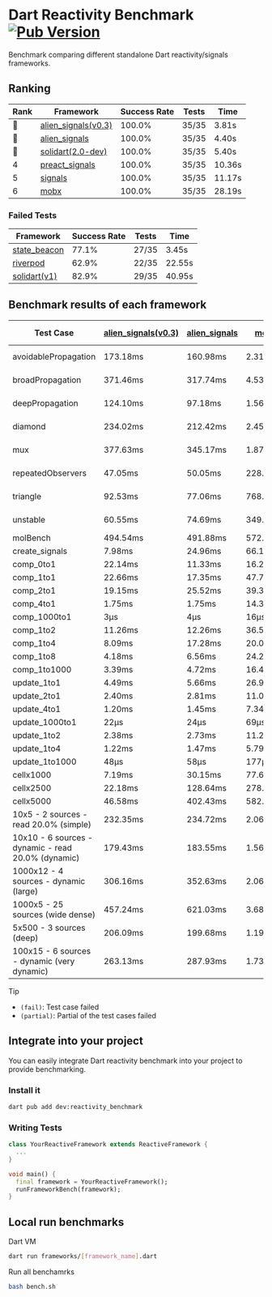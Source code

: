 # Dart Reactivity Benchmark [![Pub Version](https://img.shields.io/pub/v/reactivity_benchmark)](https://pub.dev/packages/reactivity_benchmark)

Benchmark comparing different standalone Dart reactivity/signals frameworks.

## Ranking

<!-- ranking start -->
| Rank | Framework | Success Rate | Tests | Time |
|------|-----------|--------------|-------|------|
| 🥇 | [alien_signals(v0.3)](https://github.com/medz/alien-signals-dart) | 100.0% | 35/35 | 3.81s |
| 🥈 | [alien_signals](https://github.com/medz/alien-signals-dart) | 100.0% | 35/35 | 4.40s |
| 🥉 | [solidart(2.0-dev)](https://github.com/nank1ro/solidart/tree/dev) | 100.0% | 35/35 | 5.40s |
| 4 | [preact_signals](https://pub.dev/packages/preact_signals) | 100.0% | 35/35 | 10.36s |
| 5 | [signals](https://github.com/rodydavis/signals.dart) | 100.0% | 35/35 | 11.17s |
| 6 | [mobx](https://github.com/mobxjs/mobx.dart) | 100.0% | 35/35 | 28.19s |

<!-- ranking end -->

### **Failed Tests**

<!-- fail start -->
| Framework | Success Rate | Tests | Time |
|-----------|--------------|-------|------|
| [state_beacon](https://github.com/jinyus/dart_beacon) | 77.1% | 27/35 | 3.45s |
| [riverpod](https://github.com/rrousselGit/riverpod) | 62.9% | 22/35 | 22.55s |
| [solidart(v1)](https://github.com/nank1ro/solidart) | 82.9% | 29/35 | 40.95s |

<!-- fail end -->

## Benchmark results of each framework

<!-- test-case start -->
| Test Case | [alien_signals(v0.3)](https://github.com/medz/alien-signals-dart) | [alien_signals](https://github.com/medz/alien-signals-dart) | [mobx](https://github.com/mobxjs/mobx.dart) | [preact_signals](https://pub.dev/packages/preact_signals) | [riverpod](https://github.com/rrousselGit/riverpod) | [signals](https://github.com/rodydavis/signals.dart) | [solidart(2.0-dev)](https://github.com/nank1ro/solidart/tree/dev) | [solidart(v1)](https://github.com/nank1ro/solidart) | [state_beacon](https://github.com/jinyus/dart_beacon) |
|---|---|---|---|---|---|---|---|---|---|
| avoidablePropagation | 173.18ms | 160.98ms | 2.31s | 205.31ms | 1.38s | 210.73ms | 286.25ms | 2.24s | 148.19ms (fail) |
| broadPropagation | 371.46ms | 317.74ms | 4.53s | 447.01ms | 81.86ms (fail) | 473.12ms | 507.11ms | 5.71s | 6.13ms (fail) |
| deepPropagation | 124.10ms | 97.18ms | 1.56s | 176.69ms | 1.93s (fail) | 168.68ms | 167.54ms | 2.12s | 142.79ms (fail) |
| diamond | 234.02ms | 212.42ms | 2.45s | 278.98ms | 2.59s (fail) | 285.29ms | 354.28ms | 3.60s | 193.96ms (fail) |
| mux | 377.63ms | 345.17ms | 1.87s | 405.17ms | 558.74ms (fail) | 453.88ms | 447.68ms | 2.10s | 206.60ms (fail) |
| repeatedObservers | 47.05ms | 50.05ms | 228.50ms | 40.08ms | 380.76ms (fail) | 44.79ms | 82.07ms | 229.59ms | 53.35ms (fail) |
| triangle | 92.53ms | 77.06ms | 768.90ms | 98.81ms | 934.20ms (fail) | 104.28ms | 119.22ms | 1.17s | 76.17ms (fail) |
| unstable | 60.55ms | 74.69ms | 349.13ms | 70.04ms | 617.31ms (fail) | 79.50ms | 98.36ms | 363.85ms | 335.87ms (fail) |
| molBench | 494.54ms | 491.88ms | 572.34ms | 489.32ms | 12.04ms | 469.84ms | 494.89ms | 1.73s | 957μs |
| create_signals | 7.98ms | 24.96ms | 66.12ms | 5.21ms | 23.13ms | 25.56ms | 95.22ms | 51.76ms | 71.31ms |
| comp_0to1 | 22.14ms | 11.33ms | 16.28ms | 17.26ms | 13.18ms | 11.71ms | 36.90ms | 22.84ms | 54.34ms |
| comp_1to1 | 22.66ms | 17.35ms | 47.76ms | 12.96ms | 21.20ms | 20.61ms | 55.59ms | 40.62ms | 56.30ms |
| comp_2to1 | 19.15ms | 25.52ms | 39.30ms | 17.73ms | 24.14ms | 10.52ms | 45.59ms | 25.50ms | 37.54ms |
| comp_4to1 | 1.75ms | 1.75ms | 14.39ms | 12.93ms | 7.54ms | 7.76ms | 16.20ms | 26.88ms | 16.50ms |
| comp_1000to1 | 3μs | 4μs | 16μs | 4μs | 3μs | 9μs | 17μs | 2.91ms | 43μs |
| comp_1to2 | 11.26ms | 12.26ms | 36.53ms | 37.16ms | 11.31ms | 16.67ms | 36.72ms | 21.20ms | 45.69ms |
| comp_1to4 | 8.09ms | 17.28ms | 20.06ms | 18.66ms | 23.61ms | 21.39ms | 22.70ms | 24.84ms | 43.42ms |
| comp_1to8 | 4.18ms | 6.56ms | 24.20ms | 5.37ms | 4.75ms | 6.56ms | 25.56ms | 19.50ms | 42.94ms |
| comp_1to1000 | 3.39ms | 4.72ms | 16.45ms | 3.56ms | 4.17ms | 4.24ms | 16.95ms | 17.61ms | 38.82ms |
| update_1to1 | 4.49ms | 5.66ms | 26.93ms | 8.67ms | 84.53ms | 8.93ms | 15.93ms | 44.09ms | 5.67ms |
| update_2to1 | 2.40ms | 2.81ms | 11.01ms | 4.26ms | 42.01ms | 4.49ms | 7.84ms | 21.69ms | 2.83ms |
| update_4to1 | 1.20ms | 1.45ms | 7.34ms | 2.23ms | 19.97ms | 2.26ms | 4.04ms | 11.01ms | 1.43ms |
| update_1000to1 | 22μs | 24μs | 69μs | 30μs | 175μs | 22μs | 40μs | 120μs | 15μs |
| update_1to2 | 2.38ms | 2.73ms | 11.23ms | 4.62ms | 42.00ms | 4.49ms | 8.02ms | 21.50ms | 2.85ms |
| update_1to4 | 1.22ms | 1.47ms | 5.79ms | 2.19ms | 20.16ms | 2.23ms | 4.02ms | 10.97ms | 1.44ms |
| update_1to1000 | 48μs | 58μs | 177μs | 63μs | 92μs | 43μs | 171μs | 226μs | 375μs |
| cellx1000 | 7.19ms | 30.15ms | 77.68ms | 12.77ms | N/A | 10.84ms | 13.06ms | 188.03ms | 6.26ms |
| cellx2500 | 22.18ms | 128.64ms | 278.18ms | 31.78ms | N/A | 37.99ms | 40.37ms | 540.88ms | 32.75ms |
| cellx5000 | 46.58ms | 402.43ms | 582.85ms | 100.05ms | N/A | 89.90ms | 110.44ms | 1.22s | 85.76ms |
| 10x5 - 2 sources - read 20.0% (simple) | 232.35ms | 234.72ms | 2.06s | 437.11ms | 2.20s | 534.17ms | 356.96ms | 2.74s (partial) | 237.24ms |
| 10x10 - 6 sources - dynamic - read 20.0% (dynamic) | 179.43ms | 183.55ms | 1.56s | 273.31ms | 1.47s (partial) | 283.89ms | 241.79ms | 2.42s (partial) | 197.18ms |
| 1000x12 - 4 sources - dynamic (large) | 306.16ms | 352.63ms | 2.06s | 3.74s | 2.51s (partial) | 3.79s | 467.10ms | 4.11s (partial) | 353.97ms |
| 1000x5 - 25 sources (wide dense) | 457.24ms | 621.03ms | 3.68s | 2.72s | 4.37s | 3.26s | 585.58ms | 5.18s (partial) | 490.85ms |
| 5x500 - 3 sources (deep) | 206.09ms | 199.68ms | 1.19s | 229.71ms | 1.38s | 224.67ms | 251.76ms | 2.10s (partial) | 204.93ms |
| 100x15 - 6 sources - dynamic (very dynamic) | 263.13ms | 287.93ms | 1.73s | 452.52ms | 1.78s (partial) | 490.42ms | 387.94ms | 2.84s (partial) | 257.49ms |

<!-- test-case end -->

> [!TIP]
> - `(fail)`: Test case failed
> - `(partial)`: Partial of the test cases failed

## Integrate into your project

You can easily integrate Dart reactivity benchmark into your project to provide benchmarking.

### Install it

```bash
dart pub add dev:reactivity_benchmark
```

### Writing Tests

```dart
class YourReactiveFramework extends ReactiveFramework {
  ...
}

void main() {
  final framework = YourReactiveFramework();
  runFrameworkBench(framework);
}
```

## Local run benchmarks

Dart VM
```bash
dart run frameworks/[framework_name].dart
```

Run all benchamrks
```bash
bash bench.sh
```
